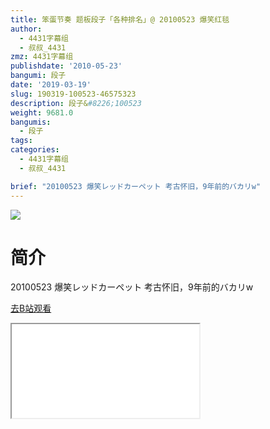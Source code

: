 ```yaml
---
title: 笨蛋节奏 题板段子「各种排名」@ 20100523 爆笑红毯
author:
  - 4431字幕组
  - 叔叔_4431
zmz: 4431字幕组
publishdate: '2010-05-23'
bangumi: 段子
date: '2019-03-19'
slug: 190319-100523-46575323
description: 段子&#8226;100523
weight: 9681.0
bangumis: 
  - 段子
tags:
categories:
  - 4431字幕组
  - 叔叔_4431

brief: "20100523 爆笑レッドカーペット 考古怀旧，9年前的バカリw"
---
```

![](https://i.imgur.com/uUhIXKm.jpg)
# 简介  
20100523 爆笑レッドカーペット
考古怀旧，9年前的バカリw  

[去B站观看](https://www.bilibili.com/video/av46575323/)
<div class ="resp-container"><iframe class="testiframe" src="//player.bilibili.com/player.html?aid=46575323"", scrolling="no", allowfullscreen="true" > </iframe></div> 
